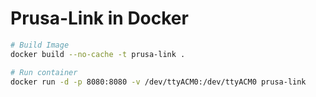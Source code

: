 # Prusa-Link in Docker

```bash
# Build Image
docker build --no-cache -t prusa-link .
```

```bash
# Run container
docker run -d -p 8080:8080 -v /dev/ttyACM0:/dev/ttyACM0 prusa-link
```
